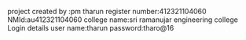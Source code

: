 project created by :pm tharun
register number:412321104060
NMId:au412321104060
college name:sri ramanujar engineering college
Login details user name:tharun
password:tharo@16
